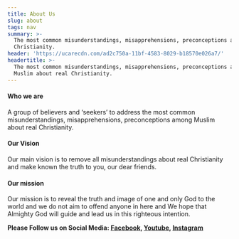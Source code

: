 ```yaml
---
title: About Us
slug: about
tags: nav
summary: >-
  The most common misunderstandings, misapprehensions, preconceptions about real
  Christianity.
header: 'https://ucarecdn.com/ad2c750a-11bf-4583-8029-b18570e026a7/'
headertitle: >-
  The most common misunderstandings, misapprehensions, preconceptions among
  Muslim about real Christianity.
---
```

#### Who we are

A group of believers and ‘seekers’ to address the most common misunderstandings, misapprehensions, preconceptions among Muslim about real Christianity.

#### Our Vision

Our main vision is to remove all misunderstandings about real Christianity and make known the truth to you, our dear friends.

#### Our mission

Our mission is to reveal the truth and image of one and only God to the world and we do not aim to offend anyone in here and We hope that Almighty God will guide and lead us in this righteous intention.

**Please Follow us on Social Media: [Facebook](http://www.noorehaqiqi.com), [Youtube](http://www.noorehaqiqi.com/youtube), [Instagram ](http://www.noorehaqiqi.com)**